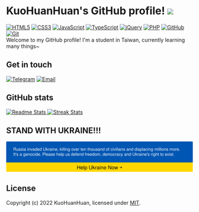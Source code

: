 <!--
**kuohuanhuan/kuohuanhuan** is a ✨ _special_ ✨ repository because its `README.md` (this file) appears on your GitHub profile.
-->
<!-- Title-->
# KuoHuanHuan's GitHub profile! <img src="https://c.tenor.com/sAWDvQPwGPcAAAAC/mochi-cat.gif" width="45" type="image/gif"/>
<!-- Badges-->
[![HTML5](https://img.shields.io/badge/-HTML5-e34c26?logo=html5&logoColor=white&style=flat)](https://www.w3.org)
[![CSS3](https://img.shields.io/badge/-CSS3-2965f1?logo=css3&logoColor=white&style=flat)](https://www.w3.org)
[![JavaScript](https://img.shields.io/badge/-JavaScript-f0db4f?logo=javascript&logoColor=white&style=flat)](https://javascript.com)
[![TypeScript](https://img.shields.io/badge/-TypeScript-007acc?logo=typescript&logoColor=white&style=flat)](https://www.typescriptlang.org)
[![jQuery](https://img.shields.io/badge/-jQuery-0769ad?logo=jquery&logoColor=white&style=flat)](https://jquery.com)
[![PHP](https://img.shields.io/badge/-PHP-59537b?logo=php&logoColor=white&style=flat)](https://www.php.net)
[![GitHub](https://img.shields.io/badge/-GitHub-000000?logo=github&logoColor=white&style=flat)](https://github.com)
[![Git](https://img.shields.io/badge/-Git-f34f29?logo=git&logoColor=white&style=flat)](https://git-scm.com)
<br/>
Welcome to my GitHub profile! I'm a student in Taiwan, currently learning many things~

## Get in touch
[![Telegram](https://img.shields.io/badge/-Telegram-007acc?logo=telegram&logoColor=white&style=for-the-badge)](https://telegram.me/KuoHuanHuan)
[![Email](https://img.shields.io/badge/-Email-8a92c7?logo=protonmail&logoColor=white&style=for-the-badge)](mailto:huanhuankuo@protonmail.com)

## GitHub stats

[
  ![Readme Stats](https://github-readme-stats.vercel.app/api?username=kuohuanhuan&theme=merko)
  ![Streak Stats](https://github-readme-streak-stats.herokuapp.com/?user=kuohuanhuan&theme=react&border=61dafb&hide_border=true)
](https://github.com/kuohuanhuan)

## STAND WITH UKRAINE!!!
[![Stand With Ukraine](https://raw.githubusercontent.com/vshymanskyy/StandWithUkraine/main/banner2-direct.svg)](https://stand-with-ukraine.pp.ua)

## License
Copyright (c) 2022 KuoHuanHuan, licensed under [MIT](https://github.com/kuohuanhuan/kuohuanhuan/blob/master/LICENSE).
